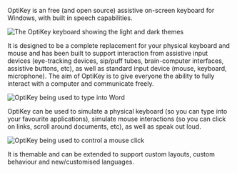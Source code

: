 OptiKey is an free (and open source) assistive on-screen keyboard for Windows, with built in speech capabilities.

![The OptiKey keyboard showing the light and dark themes](http://juliussweetland.github.io/OptiKey/images/Keyboards_Alpha_Showing_Light_And_Dark_Themes.png)

It is designed to be a complete replacement for your physical keyboard and mouse and has been built to support interaction from assistive input devices (eye-tracking devices, sip/puff tubes, brain-computer interfaces, assistive buttons, etc), as well as standard input device (mouse, keyboard, microphone). The aim of OptiKey is to give everyone the ability to fully interact with a computer and communicate freely.

![OptiKey being used to type into Word](http://juliussweetland.github.io/OptiKey/images/Typing_Into_Word.png)

OptiKey can be used to simulate a physical keyboard (so you can type into your favourite applications), simulate mouse interactions (so you can click on links, scroll around documents, etc), as well as speak out loud.

![OptiKey being used to control a mouse click](http://juliussweetland.github.io/OptiKey/images/Clicking_On_Magnified_Folder.png)

It is themable and can be extended to support custom layouts, custom behaviour and new/customised languages.